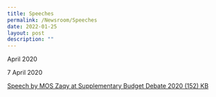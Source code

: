 ```yaml
---
title: Speeches
permalink: /Newsroom/Speeches
date: 2022-01-25
layout: post
description: ""
---
```




April 2020

7 April 2020

[Speech by MOS Zaqy at Supplementary Budget Debate 2020 (152) KB](/files/Speech%20by%20MOS%20Zaqy%20at%20Supplementary%20Budget%20Debate%202020.pdf)